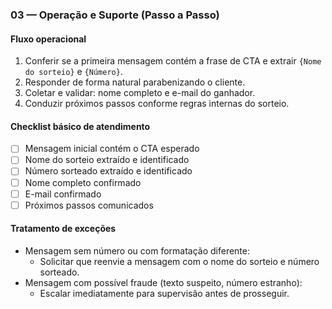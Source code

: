 ### 03 — Operação e Suporte (Passo a Passo)

#### Fluxo operacional
1) Conferir se a primeira mensagem contém a frase de CTA e extrair `{Nome do sorteio}` e `{Número}`.
2) Responder de forma natural parabenizando o cliente.
3) Coletar e validar: nome completo e e-mail do ganhador.
4) Conduzir próximos passos conforme regras internas do sorteio.

#### Checklist básico de atendimento
- [ ] Mensagem inicial contém o CTA esperado
- [ ] Nome do sorteio extraído e identificado
- [ ] Número sorteado extraído e identificado
- [ ] Nome completo confirmado
- [ ] E-mail confirmado
- [ ] Próximos passos comunicados

#### Tratamento de exceções
- Mensagem sem número ou com formatação diferente:
  - Solicitar que reenvie a mensagem com o nome do sorteio e número sorteado.
- Mensagem com possível fraude (texto suspeito, número estranho):
  - Escalar imediatamente para supervisão antes de prosseguir.


